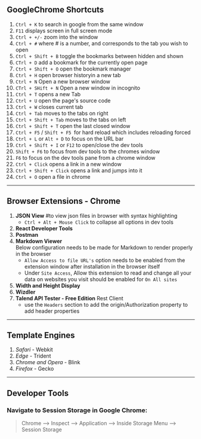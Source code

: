 ## GoogleChrome Shortcuts
1. `Ctrl + K` to search in google from the same window
1. `F11` displays screen in full screen mode
2. `Ctrl + +/-` zoom into the window
3. `Ctrl + #` where # is a number, and corresponds to the tab you wish to open
4. `Ctrl + Shift + B` toggle the bookmarks between hidden and shown
5. `CTrl + D` add a bookmark for the currently open page
6. `Ctrl + Shift + O` open the bookmark manager
7. `Ctrl + H` open browser historyin a new tab
8. `Ctrl + N` Open a new browser window
8. `CTrl + SHift + N` Open a new window in incognito
9. `Ctrl + T` opens a new Tab
10. `Ctrl + U` open the page's source code
11. `Ctrl + W` closes current tab
12. `Ctrl + Tab` moves to the tabs on right
13. `Ctrl + Shift + Tab` moves to the tabs on left
14. `Ctrl + Shift + T` open the last closed window
15. `Ctrl + F5` / `Shift + F5 `for hard reload which includes reloading forced
16. `Ctrl + L` or `Alt + D` to focus on the URL bar
17. `Ctrl + Shift + I` or `F12` to open/close the dev tools
18. `Shift + F6`  to focus from dev tools to the chromes window
19. `F6` to focus on the dev tools pane from a chrome window
20. `Ctrl + Click` opens a link in a new window
21. `Ctrl + Shift + Click` opens a link and jumps into it
22. `Ctrl + O` open a file in chrome
---

## Browser Extensions - Chrome

1. **JSON View** #to view json files in browser with syntax highlighting    
    - `Ctrl + Alt + Mouse Click` to collapse all options in dev tools
2. **React Developer Tools**
3. **Postman**
4. **Markdown Viewer**   
Below configuration needs to be made for Markdown to render properly in the browser
    - `Allow Access to file URL's` option needs to be enabled from the extension window after installation in the browser itself
    - Under `Site Access`, Allow this extension to read and change all your data on websites you visit should be enabled for `On All sites`
5. **Width and Height Display**
6. **Wizdler**
7. **Talend API Tester - Free Edition** Rest Client
    - use the `Headers` section to add the origin/Authorization property to add header properties
---

## Template Engines

1. _Safari_ - Webkit
2. _Edge_ - Trident
3. _Chrome and Opera_ - Blink
4. _Firefox_ - Gecko

---

## Developer Tools

### Navigate to Session Storage in Google Chrome:   
> Chrome --> Inspect --> Application --> Inside Storage Menu --> Session Storage


